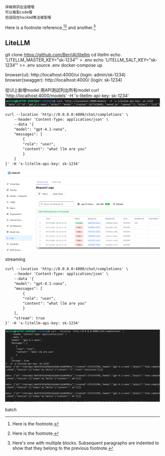 ```
詳細資訊在這裡喔
可以複製code喔
但這段在hackmd無法複製喔
```


Here is a footnote reference,[^1][^2] and another.[^longnote]

[^1]: Here is the footnote.
[^2]: Here is the footnote.
[^longnote]: Here's one with multiple blocks.
    Subsequent paragraphs are indented to show that they
belong to the previous footnote.




## LiteLLM

git clone https://github.com/BerriAI/litellm
cd litellm
echo 'LITELLM_MASTER_KEY="sk-1234"' > .env
echo 'LITELLM_SALT_KEY="sk-1234"' >> .env
source .env
docker-compose up

browser(ui): http://localhost:4000/ui (login: admin/sk-1234)
browser(swagger): http://localhost:4000/ (login: sk-1234)

從UI上新增model
用API測試列出所有model
curl 'http://localhost:4000/models' -H 'x-litellm-api-key: sk-1234'
![alt text](docs/image.png)

```
curl --location 'http://0.0.0.0:4000/chat/completions' \
    --header 'Content-Type: application/json' \
    --data '{
    "model": "gpt-4.1-nano",
    "messages": [
        {
        "role": "user",
        "content": "what llm are you"
        }
    ]
}' -H 'x-litellm-api-key: sk-1234'
```
![alt text](docs/image2.png)


streaming
```
curl --location 'http://0.0.0.0:4000/chat/completions' \
    --header 'Content-Type: application/json' \
    --data '{
    "model": "gpt-4.1-nano",
    "messages": [
        {
        "role": "user",
        "content": "what llm are you"
        }
    ],
    "stream": true
}' -H 'x-litellm-api-key: sk-1234'
```
![alt text](docs/image3.png)


batch
